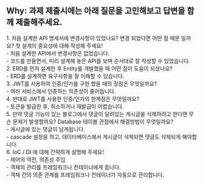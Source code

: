 <h2> Why: 과제 제출시에는 아래 질문을 고민해보고 답변을 함께 제출해주세요.</h1>
1. 처음 설계한 API 명세서에 변경사항이 있었나요? 변경 되었다면 어떤 점 때문 일까요? 첫 설계의 중요성에 대해 작성해 주세요!<br>
- 처음 설계한 API에서 변경사항은 없었습니다.<br>
- 코드를 만들면서, 미리 설계해 놓은 API를 보며 순서대로 잘 작성할 수 있었습니다.<br>
2. ERD를 먼저 설계한 후 Entity를 개발했을 때 어떤 점이 도움이 되셨나요?<br>
- ERD를 설계하면 요구사항을 잘 이해할 수 있습니다.<br>
3. JWT를 사용하여 인증/인가를 구현 했을 때의 장점은 무엇일까요?<br>
- 여러 서비스에서 인증하는 의존성이 줄어듭니다.<br>
4. 반대로 JWT를 사용한 인증/인가의 한계점은 무엇일까요?<br>
- 토큰을 발급한 후, 취소하거나 재발급이 어렵습니다.<br>
5. 만약 댓글 기능이 있는 블로그에서 댓글이 달려있는 게시글을 삭제하려고 한다면 무슨 문제가 발생할까요? Database 테이블 관점에서 해결방법이 무엇일까요?<br>
- 게시글에 있는 댓글이 남게됩니다.<br>
- cascade 설정을 하고, 데이터베이스에서 게시글이 삭제되면 댓글도 삭제되게 해야합니다.<br>
6. IoC / DI 에 대해 간략하게 설명해 주세요!<br>
- 제어의 역전, 의존성 주입<br>
- 객체의 관리를 프레임워크나 컨테이너에게 줍니다.<br>
- 객체 간의 의존 관계를 프레임워크나 컨테이너가 자동으로 관리합니다.<br>
